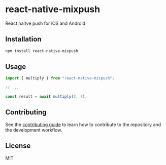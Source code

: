 # react-native-mixpush

React naitve push for iOS and Android

## Installation

```sh
npm install react-native-mixpush
```

## Usage

```js
import { multiply } from "react-native-mixpush";

// ...

const result = await multiply(3, 7);
```

## Contributing

See the [contributing guide](CONTRIBUTING.md) to learn how to contribute to the repository and the development workflow.

## License

MIT
